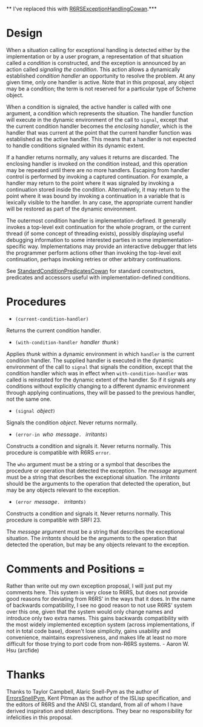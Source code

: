 ** I've replaced this with [R6RSExceptionHandlingCowan](R6RSExceptionHandlingCowan.md).***

# Design

When a situation calling for exceptional handling is
detected either by the implementation or by a
user program, a representation of that situation called a *condition*
is constructed, and the exception is
announced by an action called *signaling
the condition*.  This action allows a dynamically established *condition handler*
an opportunity to resolve the problem.  At any given time, only one handler
is active.  Note that in this proposal, any object may be a condition; the term is not
reserved for a particular type of Scheme object.

When a condition is signaled, the active handler is called with one
argument, a condition which represents the situation.  The
handler function will execute in the dynamic environment of the call to
`signal`, except that the current condition handler
becomes the *enclosing handler*, which is the handler that was current at the point that the
current handler function was established as the active handler.  This means that
a handler is not expected to handle conditions signaled within its dynamic extent.

If a handler returns normally, any values it returns are discarded.
The enclosing handler is invoked on the condition instead, and this
operation may be repeated until there are no more handlers.
Escaping from handler control is performed by invoking a captured
continuation.  For example, a handler may return to the point where it was
signaled by invoking a continuation stored inside the condition.  Alternatively,
it may return to the point where it was bound by invoking a
continuation in a variable that is lexically visible to the handler.
In any case, the appropriate current handler will be restored as part of the
dynamic environment.

The outermost condition handler is implementation-defined.  It generally invokes
a top-level exit continuation for the whole program, or the current
thread (if some concept of threading exists), possibly displaying
useful debugging information to some interested parties in some
implementation-specific way.  Implementations may provide
an interactive debugger that lets the programmer perform actions other
than invoking the top-level exit continuation, perhaps invoking retries
or other arbitrary continuations.

See [StandardConditionPredicatesCowan](StandardConditionPredicatesCowan.md) for standard constructors, predicates and accessors useful
with implementation-defined conditions.

# Procedures

* `(current-condition-handler)`

Returns the current condition handler.

* `(with-condition-handler `*handler*` `*thunk*`)`

Applies *thunk* within a dynamic environment in
which  ``handler`` is the current condition handler.  The supplied handler is executed
in the dynamic environment of the call to `signal` that signals the condition,
except that the condition handler which was in effect when `with-condition-handler` was called is
reinstated for the dynamic extent of the handler.  So if it signals any conditions without
explicitly changing to a different dynamic environment through applying continuations,
they will be passed to the previous handler, not the same one.

* `(signal `*object*`)`

Signals the condition *object*.  Never returns normally.

* `(error-in `*who*` `*message*`. ` *irritants*`)`

Constructs a condition and signals it.  Never returns normally.
This procedure is compatible with R6RS `error`.

The `who` argument must be a string or a symbol that describes the procedure or operation that detected the exception. The *message* argument must be a string that describes the exceptional situation. The *irritants* should be the arguments to the operation that detected the operation, but may be any objects relevant to the exception.

* `(error `*message*`. ` *irritants*`)`

Constructs a condition and signals it.  Never returns normally.
This procedure is compatible with SRFI 23.

The *message* argument must be a string that describes the exceptional situation. The *irritants* should be the arguments to the operation that detected the operation, but may be any objects relevant to the exception.

# Comments and Positions =

Rather than write out my own exception proposal, I will just put my comments here. This system is very close to R6RS, but does not provide good reasons for deviating from R6RS' in the ways that it does. In the name of backwards compatibility, I see no good reason to not use R6RS' system over this one, given that the system would only change names and introduce only two extra names. This gains backwards compatibility with the most widely implemented exception system (across implementations, if not in total code base), doesn't lose simplicity, gains usability and convenience, maintains expressiveness, and makes life at least no more difficult for those trying to port code from non-R6RS systems. - Aaron W. Hsu (arcfide)

# Thanks

Thanks to Taylor Campbell, Alaric Snell-Pym as the author of
[ErrorsSnellPym](ErrorsSnellPym.md), Kent Pitman as the author of the ISLisp specification,
and the editors of R6RS and the ANSI CL standard,
from all of whom I have derived inspiration and stolen descriptions.  They bear no responsibility
for infelicities in this proposal.

